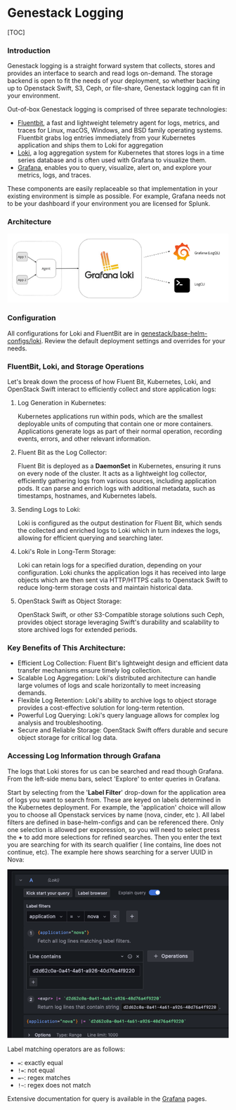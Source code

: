 # Genestack Logging

[TOC]

### Introduction

Genestack logging is a straight forward system that collects, stores and provides an interface to search and read logs on-demand.  The storage backend is open to fit the needs of your deployment, so whether backing up to Openstack Swift, S3, Ceph, or file-share, Genestack logging can fit in your environment.

Out-of-box Genestack logging is comprised of three separate technologies:

- [Fluentbit](https://fluentbit.io/), a fast and lightweight telemetry agent for logs, metrics, and traces for Linux, macOS, Windows, and BSD family operating systems.  Fluentbit grabs log entries immediately from your Kubernetes application and ships them to Loki for aggregation
- [Loki](https://github.com/grafana/loki), a log aggregation system for Kubernetes that stores logs in a time series database and is often used with Grafana to visualize them.
- [Grafana](https://grafana.com/), enables you to query, visualize, alert on, and explore your metrics, logs, and traces.

These components are easily replaceable so that implementation in your existing environment is simple as possible.  For example, Grafana needs not to be your dashboard if your environment you are licensed for Splunk.

### Architecture

![grafan architecture](assets/images/grafana-explore.png)

### Configuration

All configurations for Loki and FluentBit are in [genestack/base-helm-configs/loki](https://github.com/rackerlabs/genestack/tree/main/base-helm-configs/loki).  Review the default deployment settings and overrides for your needs.

### FluentBit, Loki, and Storage Operations

Let's break down the process of how Fluent Bit, Kubernetes, Loki, and OpenStack Swift interact to efficiently collect and store application logs:

1. Log Generation in Kubernetes:

    Kubernetes applications run within pods, which are the smallest deployable units of computing that contain one or more containers. Applications generate logs as part of their normal operation, recording events, errors, and other relevant information.

2. Fluent Bit as the Log Collector:

    Fluent Bit is deployed as a **DaemonSet** in Kubernetes, ensuring it runs on every node of the cluster.  It acts as a lightweight log collector, efficiently gathering logs from various sources, including application pods.  It can parse and enrich logs with additional metadata, such as timestamps, hostnames, and Kubernetes labels.

3. Sending Logs to Loki:

    Loki is configured as the output destination for Fluent Bit, which sends the collected and enriched logs to Loki which in turn indexes the logs, allowing for efficient querying and searching later.

4. Loki's Role in Long-Term Storage:

    Loki can retain logs for a specified duration, depending on your configuration.  Loki chunks the application logs it has received into large objects which are then sent via HTTP/HTTPS calls to Openstack Swift to reduce long-term storage costs and maintain historical data.

5. OpenStack Swift as Object Storage:

    OpenStack Swift, or other S3-Compatible storage solutions such Ceph,  provides object storage leveraging Swift's durability and scalability to store archived logs for extended periods.

### Key Benefits of This Architecture:

- Efficient Log Collection: Fluent Bit's lightweight design and efficient data transfer mechanisms ensure timely log collection.
- Scalable Log Aggregation: Loki's distributed architecture can handle large volumes of logs and scale horizontally to meet increasing demands.
- Flexible Log Retention: Loki's ability to archive logs to object storage provides a cost-effective solution for long-term retention.
- Powerful Log Querying: Loki's query language allows for complex log analysis and troubleshooting.
- Secure and Reliable Storage: OpenStack Swift offers durable and secure object storage for critical log data.

### Accessing Log Information through Grafana

The logs that Loki stores for us can be searched and read though Grafana.  From the left-side menu bars, select 'Explore' to enter queries in Grafana.

Start by selecting from the '**Label Filter**' drop-down for the application area of logs you want to search from.  These are keyed on labels determined in the Kubernetes deployment. For example, the 'application' choice will allow you to choose all Openstack services  by name (nova, cinder, etc ). All label filters are defined in base-helm-configs and can be referenced there. Only one selection is allowed per exporession, so you will need to select press the **+** to add more selections for refined searches.  Then you enter the text you are searching for with its search qualifier ( line contains, line does not continue, etc).  The example here shows searching for a server UUID in Nova:

![grafana search](assets/images/grafana-search.png)

  Label matching operators are as follows:

- `=`: exactly equal
- `!=`: not equal
- `=~`: regex matches
- `!~`: regex does not match

Extensive documentation for query is available in the [Grafana](https://grafana.com/docs/loki/latest/query/) pages.
